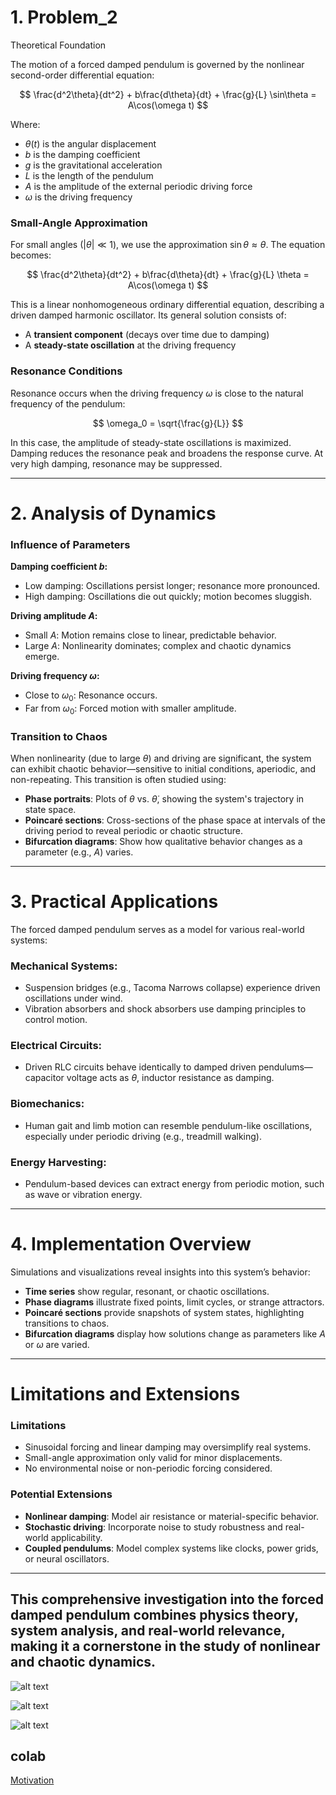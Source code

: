# 1. Problem_2
 Theoretical Foundation

The motion of a forced damped pendulum is governed by the nonlinear second-order differential equation:

$$
\frac{d^2\theta}{dt^2} + b\frac{d\theta}{dt} + \frac{g}{L} \sin\theta = A\cos(\omega t)
$$

Where:

- $\theta(t)$ is the angular displacement  
- $b$ is the damping coefficient  
- $g$ is the gravitational acceleration  
- $L$ is the length of the pendulum  
- $A$ is the amplitude of the external periodic driving force  
- $\omega$ is the driving frequency

### Small-Angle Approximation

For small angles ($|\theta| \ll 1$), we use the approximation $\sin\theta \approx \theta$. The equation becomes:

$$
\frac{d^2\theta}{dt^2} + b\frac{d\theta}{dt} + \frac{g}{L} \theta = A\cos(\omega t)
$$

This is a linear nonhomogeneous ordinary differential equation, describing a driven damped harmonic oscillator. Its general solution consists of:

- A **transient component** (decays over time due to damping)
- A **steady-state oscillation** at the driving frequency

### Resonance Conditions

Resonance occurs when the driving frequency $\omega$ is close to the natural frequency of the pendulum:

$$
\omega_0 = \sqrt{\frac{g}{L}}
$$

In this case, the amplitude of steady-state oscillations is maximized. Damping reduces the resonance peak and broadens the response curve. At very high damping, resonance may be suppressed.

---

# 2. Analysis of Dynamics

### Influence of Parameters

**Damping coefficient $b$:**

- Low damping: Oscillations persist longer; resonance more pronounced.  
- High damping: Oscillations die out quickly; motion becomes sluggish.  

**Driving amplitude $A$:**

- Small $A$: Motion remains close to linear, predictable behavior.  
- Large $A$: Nonlinearity dominates; complex and chaotic dynamics emerge.  

**Driving frequency $\omega$:**

- Close to $\omega_0$: Resonance occurs.  
- Far from $\omega_0$: Forced motion with smaller amplitude.

### Transition to Chaos

When nonlinearity (due to large $\theta$) and driving are significant, the system can exhibit chaotic behavior—sensitive to initial conditions, aperiodic, and non-repeating. This transition is often studied using:

- **Phase portraits**: Plots of $\theta$ vs. $\dot{\theta}$, showing the system's trajectory in state space.  
- **Poincaré sections**: Cross-sections of the phase space at intervals of the driving period to reveal periodic or chaotic structure.  
- **Bifurcation diagrams**: Show how qualitative behavior changes as a parameter (e.g., $A$) varies.

---

# 3. Practical Applications

The forced damped pendulum serves as a model for various real-world systems:

### Mechanical Systems:

- Suspension bridges (e.g., Tacoma Narrows collapse) experience driven oscillations under wind.  
- Vibration absorbers and shock absorbers use damping principles to control motion.  

### Electrical Circuits:

- Driven RLC circuits behave identically to damped driven pendulums—capacitor voltage acts as $\theta$, inductor resistance as damping.  

### Biomechanics:

- Human gait and limb motion can resemble pendulum-like oscillations, especially under periodic driving (e.g., treadmill walking).  

### Energy Harvesting:

- Pendulum-based devices can extract energy from periodic motion, such as wave or vibration energy.

---

# 4. Implementation Overview

Simulations and visualizations reveal insights into this system’s behavior:

- **Time series** show regular, resonant, or chaotic oscillations.  
- **Phase diagrams** illustrate fixed points, limit cycles, or strange attractors.  
- **Poincaré sections** provide snapshots of system states, highlighting transitions to chaos.  
- **Bifurcation diagrams** display how solutions change as parameters like $A$ or $\omega$ are varied.

---

# Limitations and Extensions

### Limitations

- Sinusoidal forcing and linear damping may oversimplify real systems.  
- Small-angle approximation only valid for minor displacements.  
- No environmental noise or non-periodic forcing considered.  

### Potential Extensions

- **Nonlinear damping**: Model air resistance or material-specific behavior.  
- **Stochastic driving**: Incorporate noise to study robustness and real-world applicability.  
- **Coupled pendulums**: Model complex systems like clocks, power grids, or neural oscillators.  

---

This comprehensive investigation into the forced damped pendulum combines physics theory, system analysis, and real-world relevance, making it a cornerstone in the study of nonlinear and chaotic dynamics.
---

![alt text](image-12.png)

![alt text](image-13.png)

![alt text](image-14.png)

## colab
[Motivation](https://colab.research.google.com/drive/1tOsqqqLCLQMFXDHNqSEFWyfXFb0DowOj?usp=sharing)